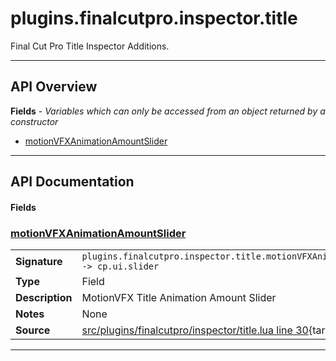 # plugins.finalcutpro.inspector.title

Final Cut Pro Title Inspector Additions.

---

## API Overview
**Fields** - _Variables which can only be accessed from an object returned by a constructor_
 * [motionVFXAnimationAmountSlider](#motionvfxanimationamountslider)


---

## API Documentation

#### Fields


### [motionVFXAnimationAmountSlider](#motionvfxanimationamountslider)

|                                             |                                                                                     |
| --------------------------------------------|-------------------------------------------------------------------------------------|
| **Signature**                               | `plugins.finalcutpro.inspector.title.motionVFXAnimationAmountSlider -> cp.ui.slider`                                                                    |
| **Type**                                    | Field                                                                     |
| **Description**                             | MotionVFX Title Animation Amount Slider                                                                     |
| **Notes**                                   | None |
| **Source**                                  | [src/plugins/finalcutpro/inspector/title.lua line 30](https://github.com/CommandPost/CommandPost/blob/develop/src/plugins/finalcutpro/inspector/title.lua#L30){target="_blank"} |

---

